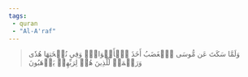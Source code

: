 ```yaml
---
tags: 
 - quran 
 - "Al-A'raf"
---
```


> وَلَمَّا سَكَتَ عَن مُّوسَى ٱلۡغَضَبُ أَخَذَ ٱلۡأَلۡوَاحَۖ وَفِي نُسۡخَتِهَا هُدٗى وَرَحۡمَةٞ لِّلَّذِينَ هُمۡ لِرَبِّهِمۡ يَرۡهَبُونَ
